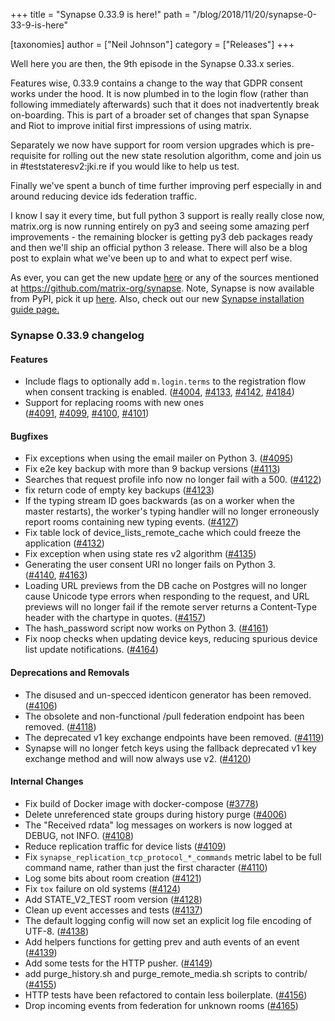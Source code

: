 +++
title = "Synapse 0.33.9 is here!"
path = "/blog/2018/11/20/synapse-0-33-9-is-here"

[taxonomies]
author = ["Neil Johnson"]
category = ["Releases"]
+++

Well here you are then, the 9th episode in the Synapse 0.33.x series.

Features wise, 0.33.9 contains a change to the way that GDPR consent works under the hood. It is now plumbed in to the login flow (rather than following immediately afterwards) such that it does not inadvertently break on-boarding. This is part of a broader set of changes that span Synapse and Riot to improve initial first impressions of using matrix.

Separately we now have support for room version upgrades which is pre-requisite for rolling out the new state resolution algorithm, come and join us in #teststateresv2:jki.re if you would like to help us test.

Finally we've spent a bunch of time further improving perf especially in and around reducing device ids federation traffic.

I know I say it every time, but full python 3 support is really really close now, matrix.org is now running entirely on py3 and seeing some amazing perf improvements - the remaining blocker is getting py3 deb packages ready and then we'll ship an official python 3 release. There will also be a blog post to explain what we've been up to and what to expect perf wise.

As ever, you can get the new update <a href="https://github.com/matrix-org/synapse/releases/tag/v0.33.9">here</a> or any of the sources mentioned at <a href="https://github.com/matrix-org/synapse">https://github.com/matrix-org/synapse</a>. Note, Synapse is now available from PyPI, pick it up <a href="https://pypi.org/project/matrix-synapse/">here</a>. Also, check out our new <a href="/docs/guides/installing-synapse">Synapse installation guide page.</a>

<h3>Synapse 0.33.9 changelog</h3>

#### Features

<ul>
 	<li>Include flags to optionally add <code>m.login.terms</code> to the registration flow when consent tracking is enabled. (<a href="https://github.com/matrix-org/synapse/issues/4004" data-hovercard-type="pull_request" data-hovercard-url="/matrix-org/synapse/pull/4004/hovercard" aria-describedby="hovercard-aria-description">#4004</a>, <a href="https://github.com/matrix-org/synapse/issues/4133" data-hovercard-type="pull_request" data-hovercard-url="/matrix-org/synapse/pull/4133/hovercard" aria-describedby="hovercard-aria-description">#4133</a>, <a href="https://github.com/matrix-org/synapse/issues/4142" data-hovercard-type="pull_request" data-hovercard-url="/matrix-org/synapse/pull/4142/hovercard" aria-describedby="hovercard-aria-description">#4142</a>, <a href="https://github.com/matrix-org/synapse/issues/4184" data-hovercard-type="pull_request" data-hovercard-url="/matrix-org/synapse/pull/4184/hovercard" aria-describedby="hovercard-aria-description">#4184</a>)</li>
 	<li>Support for replacing rooms with new ones (<a href="https://github.com/matrix-org/synapse/issues/4091" data-hovercard-type="pull_request" data-hovercard-url="/matrix-org/synapse/pull/4091/hovercard" aria-describedby="hovercard-aria-description">#4091</a>, <a href="https://github.com/matrix-org/synapse/issues/4099" data-hovercard-type="pull_request" data-hovercard-url="/matrix-org/synapse/pull/4099/hovercard" aria-describedby="hovercard-aria-description">#4099</a>, <a href="https://github.com/matrix-org/synapse/issues/4100" data-hovercard-type="pull_request" data-hovercard-url="/matrix-org/synapse/pull/4100/hovercard" aria-describedby="hovercard-aria-description">#4100</a>, <a href="https://github.com/matrix-org/synapse/issues/4101" data-hovercard-type="pull_request" data-hovercard-url="/matrix-org/synapse/pull/4101/hovercard" aria-describedby="hovercard-aria-description">#4101</a>)</li>
</ul>

#### Bugfixes

<ul>
 	<li>Fix exceptions when using the email mailer on Python 3. (<a href="https://github.com/matrix-org/synapse/issues/4095" data-hovercard-type="pull_request" data-hovercard-url="/matrix-org/synapse/pull/4095/hovercard" aria-describedby="hovercard-aria-description">#4095</a>)</li>
 	<li>Fix e2e key backup with more than 9 backup versions (<a href="https://github.com/matrix-org/synapse/issues/4113" data-hovercard-type="pull_request" data-hovercard-url="/matrix-org/synapse/pull/4113/hovercard" aria-describedby="hovercard-aria-description">#4113</a>)</li>
 	<li>Searches that request profile info now no longer fail with a 500. (<a href="https://github.com/matrix-org/synapse/issues/4122" data-hovercard-type="pull_request" data-hovercard-url="/matrix-org/synapse/pull/4122/hovercard" aria-describedby="hovercard-aria-description">#4122</a>)</li>
 	<li>fix return code of empty key backups (<a href="https://github.com/matrix-org/synapse/issues/4123" data-hovercard-type="pull_request" data-hovercard-url="/matrix-org/synapse/pull/4123/hovercard" aria-describedby="hovercard-aria-description">#4123</a>)</li>
 	<li>If the typing stream ID goes backwards (as on a worker when the master restarts), the worker's typing handler will no longer erroneously report rooms containing new typing events. (<a href="https://github.com/matrix-org/synapse/issues/4127" data-hovercard-type="pull_request" data-hovercard-url="/matrix-org/synapse/pull/4127/hovercard" aria-describedby="hovercard-aria-description">#4127</a>)</li>
 	<li>Fix table lock of device_lists_remote_cache which could freeze the application (<a href="https://github.com/matrix-org/synapse/issues/4132" data-hovercard-type="pull_request" data-hovercard-url="/matrix-org/synapse/pull/4132/hovercard" aria-describedby="hovercard-aria-description">#4132</a>)</li>
 	<li>Fix exception when using state res v2 algorithm (<a href="https://github.com/matrix-org/synapse/issues/4135" data-hovercard-type="pull_request" data-hovercard-url="/matrix-org/synapse/pull/4135/hovercard" aria-describedby="hovercard-aria-description">#4135</a>)</li>
 	<li>Generating the user consent URI no longer fails on Python 3. (<a href="https://github.com/matrix-org/synapse/issues/4140" data-hovercard-type="pull_request" data-hovercard-url="/matrix-org/synapse/pull/4140/hovercard" aria-describedby="hovercard-aria-description">#4140</a>, <a href="https://github.com/matrix-org/synapse/issues/4163" data-hovercard-type="pull_request" data-hovercard-url="/matrix-org/synapse/pull/4163/hovercard" aria-describedby="hovercard-aria-description">#4163</a>)</li>
 	<li>Loading URL previews from the DB cache on Postgres will no longer cause Unicode type errors when responding to the request, and URL previews will no longer fail if the remote server returns a Content-Type header with the chartype in quotes. (<a href="https://github.com/matrix-org/synapse/issues/4157" data-hovercard-type="pull_request" data-hovercard-url="/matrix-org/synapse/pull/4157/hovercard" aria-describedby="hovercard-aria-description">#4157</a>)</li>
 	<li>The hash_password script now works on Python 3. (<a href="https://github.com/matrix-org/synapse/issues/4161" data-hovercard-type="pull_request" data-hovercard-url="/matrix-org/synapse/pull/4161/hovercard" aria-describedby="hovercard-aria-description">#4161</a>)</li>
 	<li>Fix noop checks when updating device keys, reducing spurious device list update notifications. (<a href="https://github.com/matrix-org/synapse/issues/4164" data-hovercard-type="pull_request" data-hovercard-url="/matrix-org/synapse/pull/4164/hovercard" aria-describedby="hovercard-aria-description">#4164</a>)</li>
</ul>

#### Deprecations and Removals

<ul>
 	<li>The disused and un-specced identicon generator has been removed. (<a href="https://github.com/matrix-org/synapse/issues/4106" data-hovercard-type="pull_request" data-hovercard-url="/matrix-org/synapse/pull/4106/hovercard" aria-describedby="hovercard-aria-description">#4106</a>)</li>
 	<li>The obsolete and non-functional /pull federation endpoint has been removed. (<a href="https://github.com/matrix-org/synapse/issues/4118" data-hovercard-type="pull_request" data-hovercard-url="/matrix-org/synapse/pull/4118/hovercard" aria-describedby="hovercard-aria-description">#4118</a>)</li>
 	<li>The deprecated v1 key exchange endpoints have been removed. (<a href="https://github.com/matrix-org/synapse/issues/4119" data-hovercard-type="pull_request" data-hovercard-url="/matrix-org/synapse/pull/4119/hovercard" aria-describedby="hovercard-aria-description">#4119</a>)</li>
 	<li>Synapse will no longer fetch keys using the fallback deprecated v1 key exchange method and will now always use v2. (<a href="https://github.com/matrix-org/synapse/issues/4120" data-hovercard-type="pull_request" data-hovercard-url="/matrix-org/synapse/pull/4120/hovercard" aria-describedby="hovercard-aria-description">#4120</a>)</li>
</ul>

#### Internal Changes

<ul>
 	<li>Fix build of Docker image with docker-compose (<a href="https://github.com/matrix-org/synapse/issues/3778" data-hovercard-type="pull_request" data-hovercard-url="/matrix-org/synapse/pull/3778/hovercard" aria-describedby="hovercard-aria-description">#3778</a>)</li>
 	<li>Delete unreferenced state groups during history purge (<a href="https://github.com/matrix-org/synapse/issues/4006" data-hovercard-type="pull_request" data-hovercard-url="/matrix-org/synapse/pull/4006/hovercard" aria-describedby="hovercard-aria-description">#4006</a>)</li>
 	<li>The "Received rdata" log messages on workers is now logged at DEBUG, not INFO. (<a href="https://github.com/matrix-org/synapse/issues/4108" data-hovercard-type="pull_request" data-hovercard-url="/matrix-org/synapse/pull/4108/hovercard" aria-describedby="hovercard-aria-description">#4108</a>)</li>
 	<li>Reduce replication traffic for device lists (<a href="https://github.com/matrix-org/synapse/issues/4109" data-hovercard-type="pull_request" data-hovercard-url="/matrix-org/synapse/pull/4109/hovercard" aria-describedby="hovercard-aria-description">#4109</a>)</li>
 	<li>Fix <code>synapse_replication_tcp_protocol_*_commands</code> metric label to be full command name, rather than just the first character (<a href="https://github.com/matrix-org/synapse/issues/4110" data-hovercard-type="issue" data-hovercard-url="/matrix-org/synapse/issues/4110/hovercard" aria-describedby="hovercard-aria-description">#4110</a>)</li>
 	<li>Log some bits about room creation (<a href="https://github.com/matrix-org/synapse/issues/4121" data-hovercard-type="pull_request" data-hovercard-url="/matrix-org/synapse/pull/4121/hovercard" aria-describedby="hovercard-aria-description">#4121</a>)</li>
 	<li>Fix <code>tox</code> failure on old systems (<a href="https://github.com/matrix-org/synapse/issues/4124" data-hovercard-type="pull_request" data-hovercard-url="/matrix-org/synapse/pull/4124/hovercard" aria-describedby="hovercard-aria-description">#4124</a>)</li>
 	<li>Add STATE_V2_TEST room version (<a href="https://github.com/matrix-org/synapse/issues/4128" data-hovercard-type="pull_request" data-hovercard-url="/matrix-org/synapse/pull/4128/hovercard" aria-describedby="hovercard-aria-description">#4128</a>)</li>
 	<li>Clean up event accesses and tests (<a href="https://github.com/matrix-org/synapse/issues/4137" data-hovercard-type="pull_request" data-hovercard-url="/matrix-org/synapse/pull/4137/hovercard" aria-describedby="hovercard-aria-description">#4137</a>)</li>
 	<li>The default logging config will now set an explicit log file encoding of UTF-8. (<a href="https://github.com/matrix-org/synapse/issues/4138" data-hovercard-type="pull_request" data-hovercard-url="/matrix-org/synapse/pull/4138/hovercard" aria-describedby="hovercard-aria-description">#4138</a>)</li>
 	<li>Add helpers functions for getting prev and auth events of an event (<a href="https://github.com/matrix-org/synapse/issues/4139" data-hovercard-type="pull_request" data-hovercard-url="/matrix-org/synapse/pull/4139/hovercard" aria-describedby="hovercard-aria-description">#4139</a>)</li>
 	<li>Add some tests for the HTTP pusher. (<a href="https://github.com/matrix-org/synapse/issues/4149" data-hovercard-type="pull_request" data-hovercard-url="/matrix-org/synapse/pull/4149/hovercard" aria-describedby="hovercard-aria-description">#4149</a>)</li>
 	<li>add purge_history.sh and purge_remote_media.sh scripts to contrib/ (<a href="https://github.com/matrix-org/synapse/issues/4155" data-hovercard-type="pull_request" data-hovercard-url="/matrix-org/synapse/pull/4155/hovercard" aria-describedby="hovercard-aria-description">#4155</a>)</li>
 	<li>HTTP tests have been refactored to contain less boilerplate. (<a href="https://github.com/matrix-org/synapse/issues/4156" data-hovercard-type="pull_request" data-hovercard-url="/matrix-org/synapse/pull/4156/hovercard" aria-describedby="hovercard-aria-description">#4156</a>)</li>
 	<li>Drop incoming events from federation for unknown rooms (<a href="https://github.com/matrix-org/synapse/issues/4165" data-hovercard-type="issue" data-hovercard-url="/matrix-org/synapse/issues/4165/hovercard" aria-describedby="hovercard-aria-description">#4165</a>)</li>
</ul>
